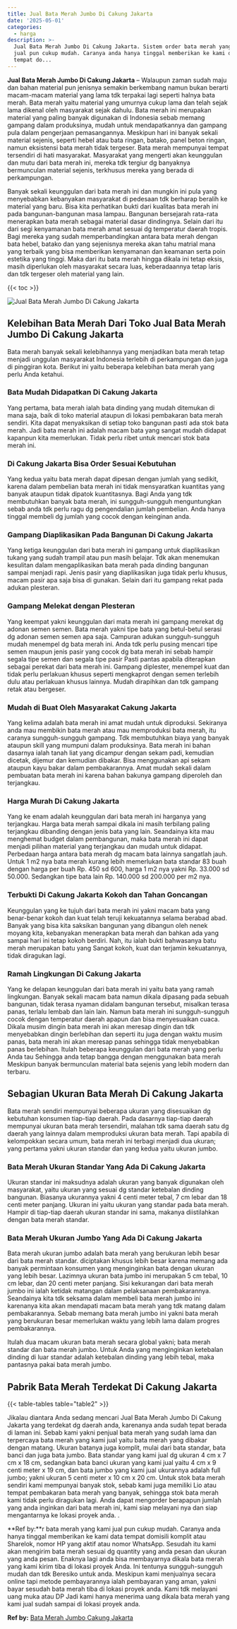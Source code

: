 ```yaml
---
title: Jual Bata Merah Jumbo Di Cakung Jakarta
date: '2025-05-01'
categories:
  - harga
description: >-
  Jual Bata Merah Jumbo Di Cakung Jakarta. Sistem order bata merah yang kami
  jual pun cukup mudah. Caranya anda hanya tinggal memberikan ke kami data
  tempat do...
---
```


**Jual Bata Merah Jumbo Di Cakung Jakarta** – Walaupun zaman sudah maju dan bahan material pun jenisnya semakin berkembang namun bukan berarti macam-macam material yang lama tdk terpakai lagi seperti halnya bata merah. Bata merah yaitu material yang umurnya cukup lama dan telah sejak lama dikenal oleh masyarakat sejak dahulu. Bata merah ini merupakan material yang paling banyak digunakan di Indonesia sebab memang gampang dalam produksinya, mudah untuk mendapatkannya dan gampang pula dalam pengerjaan pemasangannya. Meskipun hari ini banyak sekali material sejenis, seperti hebel atau bata ringan, batako, panel beton ringan, namun eksistensi bata merah tidak tergeser. Bata merah mempunyai tempat tersendiri di hati masyarakat. Masyarakat yang mengerti akan keunggulan dan mutu dari bata merah ini, mereka tdk tergiur dg banyaknya bermunculan material sejenis, terkhusus mereka yang berada di perkampungan.

Banyak sekali keunggulan dari bata merah ini dan mungkin ini pula yang menyebabkan kebanyakan masyarakat di pedesaan tdk berharap beralih ke material yang baru. Bisa kita perhatikan bukti dari kualitas bata merah ini pada bangunan-bangunan masa lampau. Bangunan bersejarah rata-rata menerapkan bata merah sebagai material dasar dindingnya. Selain dari itu dari segi kenyamanan bata merah amat sesuai dg temperatur daerah tropis. Bagi mereka yang sudah memperbandingkan antara bata merah dengan bata hebel, batako dan yang sejenisnya mereka akan tahu matrial mana yang terbaik yang bisa memberikan kenyamanan dan keamanan serta poin estetika yang tinggi. Maka dari itu bata merah hingga dikala ini tetap eksis, masih diperlukan oleh masyarakat secara luas, keberadaannya tetap laris dan tdk tergeser oleh material yang lain.

{{< toc >}}

![Jual Bata Merah Jumbo Di Cakung Jakarta](/images/jual-bata-merah-37.png)

## Kelebihan Bata Merah Dari Toko Jual Bata Merah Jumbo Di Cakung Jakarta

Bata merah banyak sekali kelebihannya yang menjadikan bata merah tetap menjadi unggulan masyarakat Indonesia terlebih di perkampungan dan juga di pinggiran kota. Berikut ini yaitu beberapa kelebihan bata merah yang perlu Anda ketahui.

### Bata Mudah Didapatkan Di Cakung Jakarta

Yang pertama, bata merah ialah bata dinding yang mudah ditemukan di mana saja, baik di toko material ataupun di lokasi pembakaran bata merah sendiri. Kita dapat menyaksikan di setiap toko bangunan pasti ada stok bata merah. Jadi bata merah ini adalah macam bata yang sangat mudah didapat kapanpun kita memerlukan. Tidak perlu ribet untuk mencari stok bata merah ini.

### Di Cakung Jakarta Bisa Order Sesuai Kebutuhan

Yang kedua yaitu bata merah dapat dipesan dengan jumlah yang sedikit, karena dalam pembelian bata merah ini tidak mensyaratkan kuantitas yang banyak ataupun tidak dipatok kuantitasnya. Bagi Anda yang tdk membutuhkan banyak bata merah, ini sungguh-sungguh menguntungkan sebab anda tdk perlu ragu dg pengendalian jumlah pembelian. Anda hanya tinggal membeli dg jumlah yang cocok dengan keinginan anda.

### Gampang Diaplikasikan Pada Bangunan Di Cakung Jakarta

Yang ketiga keunggulan dari bata merah ini gampang untuk diaplikasikan tukang yang sudah trampil atau pun masih belajar. Tdk akan menemukan kesulitan dalam mengaplikasikan bata merah pada dinding bangunan sampai menjadi rapi. Jenis pasir yang diaplikasikan juga tidak perlu khusus, macam pasir apa saja bisa di gunakan. Selain dari itu gampang rekat pada adukan plesteran.

### Gampang Melekat dengan Plesteran

Yang keempat yakni keunggulan dari mata merah ini gampang merekat dg adonan semen semen. Bata merah yakni tipe bata yang betul-betul serasi dg adonan semen semen apa saja. Campuran adukan sungguh-sungguh mudah menempel dg bata merah ini. Anda tdk perlu pusing mencari tipe semen maupun jenis pasir yang cocok dg bata merah ini sebab hampir segala tipe semen dan segala tipe pasir Pasti pantas apabila diterapkan sebagai perekat dari bata merah ini. Gampang diplester, menempel kuat dan tidak perlu perlakuan khusus seperti mengkaprot dengan semen terlebih dulu atau perlakuan khusus lainnya. Mudah dirapihkan dan tdk gampang retak atau bergeser.

### Mudah di Buat Oleh Masyarakat Cakung Jakarta

Yang kelima adalah bata merah ini amat mudah untuk diproduksi. Sekiranya anda mau membikin bata merah atau mau memproduksi bata merah, itu caranya sungguh-sungguh gampang. Tdk membutuhkan biaya yang banyak ataupun skill yang mumpuni dalam produksinya. Bata merah ini bahan dasarnya ialah tanah liat yang dicampur dengan sekam padi, kemudian dicetak, dijemur dan kemudian dibakar. Bisa menggunakan api sekam ataupun kayu bakar dalam pembakarannya. Amat mudah sekali dalam pembuatan bata merah ini karena bahan bakunya gampang diperoleh dan terjangkau.

### Harga Murah Di Cakung Jakarta

Yang ke enam adalah keunggulan dari bata merah ini harganya yang terjangkau. Harga bata merah sampai dikala ini masih terbilang paling terjangkau dibanding dengan jenis bata yang lain. Seandainya kita mau menghemat budget dalam pembangunan, maka bata merah ini dapat menjadi pilihan material yang terjangkau dan mudah untuk didapat. Perbedaan harga antara bata merah dg macam bata lainnya sangatlah jauh. Untuk 1 m2 nya bata merah kurang lebih memerlukan bata standar 83 buah dengan harga per buah Rp. 450 sd 600, harga 1 m2 nya yakni Rp. 33.000 sd 50.000. Sedangkan tipe bata lain Rp. 140.000 sd 200.000 per m2 nya.

### Terbukti Di Cakung Jakarta Kokoh dan Tahan Goncangan

Keunggulan yang ke tujuh dari bata merah ini yakni macam bata yang benar-benar kokoh dan kuat telah teruji kekuatannya selama berabad abad. Banyak yang bisa kita saksikan bangunan yang dibangun oleh nenek moyang kita, kebanyakan menerapkan bata merah dan bahkan ada yang sampai hari ini tetap kokoh berdiri. Nah, itu ialah bukti bahwasanya batu merah merupakan batu yang Sangat kokoh, kuat dan terjamin kekuatannya, tidak diragukan lagi.

### Ramah Lingkungan Di Cakung Jakarta

Yang ke delapan keunggulan dari bata merah ini yaitu bata yang ramah lingkungan. Banyak sekali macam bata namun dikala dipasang pada sebuah bangunan, tidak terasa nyaman didalam bangunan tersebut, misalkan terasa panas, terlalu lembab dan lain lain. Namun bata merah ini sungguh-sungguh cocok dengan temperatur daerah apapun dan bisa menyesuaikan cuaca. Dikala musim dingin bata merah ini akan meresap dingin dan tdk menyebabkan dingin berlebihan dan seperti itu juga dengan waktu musim panas, bata merah ini akan meresap panas sehingga tidak menyebabkan panas berlebihan. Itulah beberapa keunggulan dari bata merah yang perlu Anda tau Sehingga anda tetap bangga dengan menggunakan bata merah Meskipun banyak bermunculan material bata sejenis yang lebih modern dan terbaru.

## Sebagian Ukuran Bata Merah Di Cakung Jakarta

Bata merah sendiri mempunyai beberapa ukuran yang disesuaikan dg kebutuhan konsumen tiap-tiap daerah. Pada dasarnya tiap-tiap daerah mempunyai ukuran bata merah tersendiri, malahan tdk sama daerah satu dg daerah yang lainnya dalam memproduksi ukuran bata merah. Tapi apabila di kelompokkan secara umum, bata merah ini terbagi menjadi dua ukuran; yang pertama yakni ukuran standar dan yang kedua yaitu ukuran jumbo.

### Bata Merah Ukuran Standar Yang Ada Di Cakung Jakarta

Ukuran standar ini maksudnya adalah ukuran yang banyak digunakan oleh masyarakat, yaitu ukuran yang sesuai dg standar ketebalan dinding bangunan. Biasanya ukurannya yakni 4 centi meter tebal, 7 cm lebar dan 18 centi meter panjang. Ukuran ini yaitu ukuran yang standar pada bata merah. Hampir di tiap-tiap daerah ukuran standar ini sama, makanya diistilahkan dengan bata merah standar.

### Bata Merah Ukuran Jumbo Yang Ada Di Cakung Jakarta

Bata merah ukuran jumbo adalah bata merah yang berukuran lebih besar dari bata merah standar. diciptakan khusus lebih besar karena memang ada banyak permintaan konsumen yang menginginkan bata dengan ukuran yang lebih besar. Lazimnya ukuran bata jumbo ini merupakan 5 cm tebal, 10 cm lebar, dan 20 centi meter panjang. Sisi kekurangan dari bata merah jumbo ini ialah ketidak matangan dalam pelaksanaan pembakarannya. Seandainya kita tdk seksama dalam membeli bata merah jumbo ini karenanya kita akan mendapati macam bata merah yang tdk matang dalam pembakarannya. Sebab memang bata merah jumbo ini yakni bata merah yang berukuran besar memerlukan waktu yang lebih lama dalam progres pembakarannya.

Itulah dua macam ukuran bata merah secara global yakni; bata merah standar dan bata merah jumbo. Untuk Anda yang menginginkan ketebalan dinding di luar standar adalah ketebalan dinding yang lebih tebal, maka pantasnya pakai bata merah jumbo.

## Pabrik Bata Merah Terdekat Di Cakung Jakarta

{{< table-tables table="table2" >}}

Jikalau diantara Anda sedang mencari Jual Bata Merah Jumbo Di Cakung Jakarta yang terdekat dg daerah anda, karenanya anda sudah tepat berada di laman ini. Sebab kami yakni penjual bata merah yang sudah lama dan terpercaya bata merah yang kami jual yaitu bata merah yang dibakar dengan matang. Ukuran batanya juga komplit, mulai dari bata standar, bata banci dan juga bata jumbo. Bata standar yang kami jual dg ukuran 4 cm x 7 cm x 18 cm, sedangkan bata banci ukuran yang kami jual yaitu 4 cm x 9 centi meter x 19 cm, dan bata jumbo yang kami jual ukurannya adalah full jumbo; yakni ukuran 5 centi meter x 10 cm x 20 cm. Untuk stok bata merah sendiri kami mempunyai banyak stok, sebab kami juga memiliki Lio atau tempat pembakaran bata merah yang banyak, sehingga stok bata merah kami tidak perlu diragukan lagi. Anda dapat mengorder berapapun jumlah yang anda inginkan dari bata merah ini, kami siap melayani nya dan siap mengantarnya ke lokasi proyek anda.
.

**Ref by:**r bata merah yang kami jual pun cukup mudah. Caranya anda hanya tinggal memberikan ke kami data tempat domisili komplit atau Sharelok, nomor HP yang aktif atau nomor WhatsApp. Sesudah itu kami akan mengirim bata merah sesuai dg quantity yang anda pesan dan ukuran yang anda pesan. Enaknya lagi anda bisa membayarnya dikala bata merah yang kami kirim tiba di lokasi proyek Anda. Ini tentunya sungguh-sungguh mudah dan tdk Beresiko untuk anda. Meskipun kami menjualnya secara online tapi metode pembayarannya ialah pembayaran yang aman, yakni bayar sesudah bata merah tiba di lokasi proyek anda. Kami tdk melayani uang muka atau DP Jadi kami hanya menerima uang dikala bata merah yang kami jual sudah sampai di lokasi proyek anda.

**Ref by:** [Bata Merah Jumbo Cakung Jakarta](https://id.wikipedia.org/wiki/Bata)
